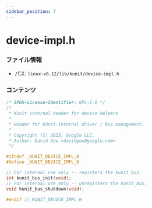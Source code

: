 ```yaml
---
sidebar_position: 7
---
```

# device-impl.h

### ファイル情報

- パス: `linux-v6.12/lib/kunit/device-impl.h`

### コンテンツ

```h
/* SPDX-License-Identifier: GPL-2.0 */
/*
 * KUnit internal header for device helpers
 *
 * Header for KUnit-internal driver / bus management.
 *
 * Copyright (C) 2023, Google LLC.
 * Author: David Gow <davidgow@google.com>
 */

#ifndef _KUNIT_DEVICE_IMPL_H
#define _KUNIT_DEVICE_IMPL_H

// For internal use only -- registers the kunit_bus.
int kunit_bus_init(void);
// For internal use only -- unregisters the kunit_bus.
void kunit_bus_shutdown(void);

#endif //_KUNIT_DEVICE_IMPL_H

```

